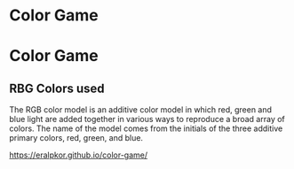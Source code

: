 # Color Game

# Color Game
## RBG Colors used

The RGB color model is an additive color model in which red, green and blue light are added together in various ways to reproduce a broad array of colors. The name of the model comes from the initials of the three additive primary colors, red, green, and blue.


https://eralpkor.github.io/color-game/
